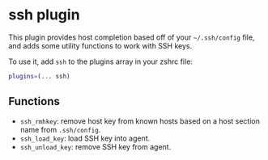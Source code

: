 # ssh plugin

This plugin provides host completion based off of your `~/.ssh/config` file, and adds
some utility functions to work with SSH keys.

To use it, add `ssh` to the plugins array in your zshrc file:

```zsh
plugins=(... ssh)
```

## Functions

- `ssh_rmhkey`: remove host key from known hosts based on a host section name from `.ssh/config`.
- `ssh_load_key`: load SSH key into agent.
- `ssh_unload_key`: remove SSH key from agent.
